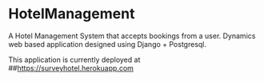 # HotelManagement
A Hotel Management System that accepts bookings from a user. Dynamics web based application designed using Django + Postgresql.

This application is currently deployed at ##https://surveyhotel.herokuapp.com 
